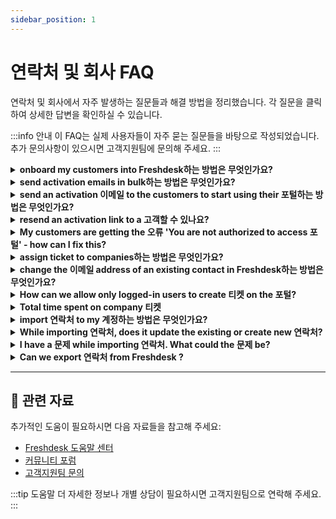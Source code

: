 ```yaml
---
sidebar_position: 1
---
```


# 연락처 및 회사 FAQ

연락처 및 회사에서 자주 발생하는 질문들과 해결 방법을 정리했습니다. 각 질문을 클릭하여 상세한 답변을 확인하실 수 있습니다.

:::info 안내
이 FAQ는 실제 사용자들이 자주 묻는 질문들을 바탕으로 작성되었습니다. 추가 문의사항이 있으시면 고객지원팀에 문의해 주세요.
:::

<details>
<summary><strong>onboard my customers into Freshdesk하는 방법은 무엇인가요?</strong></summary>

This can be done by navigating to **Customers-> 연락처** and choose the contact and clicking on the **send activation 이메일 **option. This will send a secure link to the 고객's 이메일, which they can use to set up a 비밀번호. Your customers can then log in to the 포털 using these credentials.

</details>

<details>
<summary><strong>send activation emails in bulk하는 방법은 무엇인가요?</strong></summary>

Navigate to **Customers-> 연락처 -> **Click on the hamburger menu and choose** Unverified**** 연락처 **from the list. Use the the check box available to  to either ‘Select all’ or select just the necessary 연락처 and hit the **Send activation 이메일'** button. The selected 연락처 will now receive an activation 이메일 enabling them to verify their accounts.![이미지](https://s3.amazonaws.com/cdn.freshdesk.com/data/헬프데스크/attachments/production/41173841/original/bBNUl2GFMqe9IH0JDTZpQsMxY2ZGlPUcpg.png?1539001174)![이미지](https://s3.amazonaws.com/cdn.freshdesk.com/data/헬프데스크/attachments/production/41173859/original/UTxzcKM_zKTxt4w6iuGp2BdN9gBvAX7I1g.png?1539001204)참고: You can trigger bulk activation emails for upto 30 연락처 (per page) at a time.

</details>

<details>
<summary><strong>send an activation 이메일 to the customers to start using their 포털하는 방법은 무엇인가요?</strong></summary>

Go to **Customers > 연락처 > choose 'Unverified 연락처' from the hamburger menu > check the required 연락처 click on 'Send activation 이메일'**.This will send a secure link to the 고객's 이메일, which they can use to set up a 비밀번호.Alternatively, you can go to **관리자 > Workflows > 이메일 Notifications > Requester notifications > toggle the user activation 이메일 ON**.

</details>

<details>
<summary><strong>resend an activation link to a 고객할 수 있나요?</strong></summary>

Under the Customers tab, when you hover over an **unverified contact**, you will find an option to 'Send activation 이메일'. Clicking on it will trigger an activation 이메일 to the respective contact.![이미지](https://s3.amazonaws.com/cdn.freshdesk.com/data/헬프데스크/attachments/production/50009264731/original/waSniNYkK4bqDuV3lh4g1kzv3dlrHysibQ.png?1692859419)![이미지](https://s3.amazonaws.com/cdn.freshdesk.com/data/헬프데스크/attachments/production/50009264757/original/yQStJYDFtpXB9JzMZ4boJTbbGLdAW2XokA.png?1692859505)**참고:**It is not possible to re-send the activation link for a **verified contact **this way. However, you would be able to change the 비밀번호 share it with them or the contact could directly trigger a 비밀번호 reset.

</details>

<details>
<summary><strong>My customers are getting the 오류 'You are not authorized to access 포털' - how can I fix this?</strong></summary>

This message is displayed to the users if their 계정 (contact profile) is **not verified/activated. **In such a case, please go to **Customers** **>** **연락처**, click on the contact that is seeing the 오류 message and hit '**Send activation 이메일**' button on the contact details page. The 고객 can then use the link sent via 이메일 to set up a 비밀번호 and log in.![이미지](https://s3.amazonaws.com/cdn.freshdesk.com/data/헬프데스크/attachments/production/41703011/original/bF59A66ujszaQwhEKJOFT3xjwuHG6jAWCw.png?1541749638)As an **관리자**, you'll also be able to set up a 비밀번호 for the contact using the **'Change 비밀번호**' button on the same page.To do this for multiple unverified 연락처, please click on the hamburger menu on the** 연락처** page, click on '**Unverified 연락처**' to retrieve the complete list of unverified 연락처:![이미지](https://s3.amazonaws.com/cdn.freshdesk.com/data/헬프데스크/attachments/production/41703273/original/nTi1EgA-theId0pAXiW3AUJsPDw-O8aJ_A.png?1541750648)You can bulk select the desired 연락처 from this list and click on **'Send activation 이메일'**![이미지](https://s3.amazonaws.com/cdn.freshdesk.com/data/헬프데스크/attachments/production/41703297/original/E_LD0nNMrn3hXVP0JsTy_-fMfk2lBapSpQ.png?1541750753)

</details>

<details>
<summary><strong>assign ticket to companies하는 방법은 무엇인가요?</strong></summary>

When a new contact is linked to a company, the 티켓 that are raised by that contact will automatically get linked to the Company as well. Once a ticket is linked to a company, even if the contact is associated to a different company on a later date, the ticket will remain with that old company.

</details>

<details>
<summary><strong>change the 이메일 address of an existing contact in Freshdesk하는 방법은 무엇인가요?</strong></summary>

You can edit a contact and add the new 이메일 address as a secondary 이메일 address. You can then change the new 이메일 address to be the primary 이메일 address. Once this change is made, you can choose to delete the secondary (old)이메일 address or retain it for record keeping purpose.To change the 이메일 address of a contact in Freshdesk, follow these steps:- Log in to your Freshdesk 계정 as an 관리자.
- Navigate to the "연락처" section from the left sidebar.
- Search for the contact whose 이메일 address you want to change using the search bar or scroll through the list of 연락처.
- Click on the contact's name to open their profile.
- In the contact profile, click on the "Edit" button (pencil icon) located near the top-right corner.
- Once in the edit mode, update the contact's 이메일 address to the new one you want to use.
- Make any other necessary changes to the contact's information, such as name, phone number, or organization details.
- After making the changes, click on the "Save" button to save the updated contact information.Scenarios where a contact's 이메일 address might need to be changed include:- Contact Requests Change: The contact themselves might request a change in their 이메일 address due to a personal preference, change of job, or other reasons.
- Mistaken 이메일 Entry: An incorrect 이메일 address could have been initially entered for the contact, and it needs to be rectified.
- 이메일 Address Update: The contact might update their 이메일 address, and you need to reflect this change in Freshdesk.
- Domain Change: The contact's organization might undergo a domain change, requiring an update to their 이메일 address.
- Duplicate Contact: Two 연락처 might be accidentally added with different 이메일 addresses, and you need to merge them under the correct 이메일.
- Data Migration: During data migration from another system, the 이메일 addresses might need adjustments to match the correct records.Remember to update the 이메일 address accurately to ensure seamless communication with the contact in Freshdesk.

</details>

<details>
<summary><strong>How can we allow only logged-in users to create 티켓 on the 포털?</strong></summary>

Please navigate to** 관리자 -> Channels -> Portals -> 설정** where you could see the user permissions listed for who could submit a new ticket on the 포털.Kindly choose **logged-in **users in this so that only they would be able to submit new 티켓 to your 포털.

</details>

<details>
<summary><strong>Total time spent on company 티켓</strong></summary>

You can make use of the Time Sheet summary report to get this data. Choose the date and the 고객 in the filters and export the report from 보고서 > Time sheet summary.

</details>

<details>
<summary><strong>import 연락처 to my 계정하는 방법은 무엇인가요?</strong></summary>

If you have a list of 연락처 that you'd like to add to your Freshdesk 계정, you can easily do so by following these simple steps:- Prepare the Contact Data: Before you begin the import process, make sure to organize your contact data in a supported file format such as CSV (Comma-Separated Values) or Excel. Ensure that the file contains all the necessary contact details like name, 이메일 address, phone number, and any other relevant information.
- Access the 관리자 설정: Log in to your Freshdesk 계정 as an 관리자.
- Navigate to 연락처: In the left sidebar, click on "연락처" under the "관리자" section.
- Click on "Import 연락처": Once you are in the 연락처 section, look for the "Import 연락처" button. Click on it to initiate the import process.
- Upload the Contact File: In the import window, click "Upload a file" (or) "drag and drop your CSV file here" button to select the CSV or Excel file containing the contact data on your computer.
- Map the Fields: Freshdesk will prompt you to map the fields from the import file to the corresponding contact fields in Freshdesk. This step ensures that the data is imported accurately. Match the columns in your file with the appropriate fields in Freshdesk (e.g., name column with name field, 이메일 column with 이메일 field).
- Review and Validate: After mapping the fields, review the data to ensure everything is correctly aligned. Check for any missing on mapping.
- Import the 연락처: Once you are satisfied with the data mapping and review, proceed to import the 연락처. Click on the "Import" button to begin the process.
- Monitor the Progress: The import process may take some time depending on the number of 연락처 being imported.
- Import Confirmation: Once the import is complete, you will receive a confirmation message indicating the total number of 연락처 successfully imported.참고: If an existing contact is found in the CSV file, their information will be updated in Freshdesk.For any errors while importing, please share the screenshot with us to troubleshoot further.

</details>

<details>
<summary><strong>While importing 연락처, does it update the existing or create new 연락처?</strong></summary>

There will not be any duplicates 연락처 created. When you import, the existing 연락처 will be updated if there are different details for the 이메일 address. If not, that particular contact will be skipped.

</details>

<details>
<summary><strong>I have a 문제 while importing 연락처. What could the 문제 be?</strong></summary>

As a recent user of Freshdesk, you would want to bring in all your 연락처 into the 포털 and while doing that - you get an 오류 on the customers' tab saying "an import is already running." This is because while uploading the CSV (or excel) file, there would have been a technical glitch which would block the import. Kindly contact 지원 (지원@freshdesk.com) and ask them to kill this so that you could import the file again.Another recommendation would be to check the 해결책 article in the "file import" page which would give you specifications about the various parameters in the file.

</details>

<details>
<summary><strong>Can we export 연락처 from Freshdesk ?</strong></summary>

You can export your 연락처 to a CSV file from under the 고객's tab. When a contact export is triggered, an 이메일 is sent to the event performing agent with the link to download the CSV file.![이미지](https://s3.amazonaws.com/cdn.freshdesk.com/data/헬프데스크/attachments/production/50008945284/original/0fkEnKuRDt37LTLEKM9sz99mwt5zSNvp4Q.jpeg?1689846308)
![이미지](https://s3.amazonaws.com/cdn.freshdesk.com/data/헬프데스크/attachments/production/50008945278/original/xWaYUPKLxHTQUloFH9bk1NtS8M4YQNoq5A.png?1689846286)Once you have triggered the export of 연락처 from Freshdesk you can track the export as shown below.![이미지](https://s3.amazonaws.com/cdn.freshdesk.com/data/헬프데스크/attachments/production/50008945304/original/0wSTwmsMkK0Ft68H2zZpEywGf8vCFjM_yg.png?1689846392)Once you receive the 이메일, simply click on the link to download the CSV file containing your exported 연락처.

</details>

---

## 🔗 관련 자료

추가적인 도움이 필요하시면 다음 자료들을 참고해 주세요:

- [Freshdesk 도움말 센터](https://support.freshdesk.com)
- [커뮤니티 포럼](https://community.freshworks.com)
- [고객지원팀 문의](mailto:support@freshdesk.com)

:::tip 도움말
더 자세한 정보나 개별 상담이 필요하시면 고객지원팀으로 연락해 주세요.
:::
